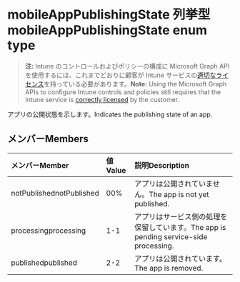 # <a name="mobileapppublishingstate-enum-type"></a><span data-ttu-id="ef148-101">mobileAppPublishingState 列挙型</span><span class="sxs-lookup"><span data-stu-id="ef148-101">mobileAppPublishingState enum type</span></span>

> <span data-ttu-id="ef148-102">**注:** Intune のコントロールおよびポリシーの構成に Microsoft Graph API を使用するには、これまでどおりに顧客が Intune サービスの[適切なライセンス](https://go.microsoft.com/fwlink/?linkid=839381)を持っている必要があります。</span><span class="sxs-lookup"><span data-stu-id="ef148-102">**Note:** Using the Microsoft Graph APIs to configure Intune controls and policies still requires that the Intune service is [correctly licensed](https://go.microsoft.com/fwlink/?linkid=839381) by the customer.</span></span>

<span data-ttu-id="ef148-103">アプリの公開状態を示します。</span><span class="sxs-lookup"><span data-stu-id="ef148-103">Indicates the publishing state of an app.</span></span>
## <a name="members"></a><span data-ttu-id="ef148-104">メンバー</span><span class="sxs-lookup"><span data-stu-id="ef148-104">Members</span></span>
|<span data-ttu-id="ef148-105">メンバー</span><span class="sxs-lookup"><span data-stu-id="ef148-105">Member</span></span>|<span data-ttu-id="ef148-106">値</span><span class="sxs-lookup"><span data-stu-id="ef148-106">Value</span></span>|<span data-ttu-id="ef148-107">説明</span><span class="sxs-lookup"><span data-stu-id="ef148-107">Description</span></span>|
|:---|:---|:---|
|<span data-ttu-id="ef148-108">notPublished</span><span class="sxs-lookup"><span data-stu-id="ef148-108">notPublished</span></span>|<span data-ttu-id="ef148-109">0</span><span class="sxs-lookup"><span data-stu-id="ef148-109">0%</span></span>|<span data-ttu-id="ef148-110">アプリは公開されていません。</span><span class="sxs-lookup"><span data-stu-id="ef148-110">The app is not yet published.</span></span>|
|<span data-ttu-id="ef148-111">processing</span><span class="sxs-lookup"><span data-stu-id="ef148-111">processing</span></span>|<span data-ttu-id="ef148-112">1</span><span class="sxs-lookup"><span data-stu-id="ef148-112">-1</span></span>|<span data-ttu-id="ef148-113">アプリはサービス側の処理を保留しています。</span><span class="sxs-lookup"><span data-stu-id="ef148-113">The app is pending service-side processing.</span></span>|
|<span data-ttu-id="ef148-114">published</span><span class="sxs-lookup"><span data-stu-id="ef148-114">published</span></span>|<span data-ttu-id="ef148-115">2</span><span class="sxs-lookup"><span data-stu-id="ef148-115">-2</span></span>|<span data-ttu-id="ef148-116">アプリは公開されています。</span><span class="sxs-lookup"><span data-stu-id="ef148-116">The app is removed.</span></span>|



